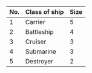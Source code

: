 
|No.| Class of ship | Size |
|---|---------------|------|
| 1 | Carrier       |5     |
| 2 | Battleship    |4     |
| 3 | Cruiser       |3     |
| 4 | Submarine     |3     |
| 5 | Destroyer     |2     |
